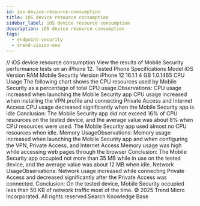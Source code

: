 ```yaml
---
id: ios-device-resource-consumption
title: iOS device resource consumption
sidebar_label: iOS device resource consumption
description: iOS device resource consumption
tags:
  - endpoint-security
  - trend-vision-one
---
```


/*<![CDATA[*/ $('#title').html($('meta[name=map-description]').attr('content')); /*]]>*/ iOS device resource consumption View the results of Mobile Security performance tests on an iPhone 12. Tested Phone Specifications Model iOS Version RAM Mobile Security Version iPhone 12 16.1.1 4 GB 1.0.1465 CPU Usage The following chart shows the CPU resources used by Mobile Security as a percentage of total CPU usage.Observations: CPU usage increased when launching the Mobile Security app CPU usage increased when installing the VPN profile and connecting Private Access and Internet Access CPU usage decreased significantly when the Mobile Security app is idle Conclusion: The Mobile Security app did not exceed 16% of CPU resources on the tested device, and the average value was about 8% when CPU resources were used. The Mobile Security app used almost no CPU resources when idle. Memory UsageObservations: Memory usage increased when launching the Mobile Security app and when configuring the VPN, Private Access, and Internet Access Memory usage was high while accessing web pages through the browser Conclusion: The Mobile Security app occupied not more than 35 MB while in use on the tested device, and the average value was about 12 MB when idle. Network UsageObservations: Network usage increased while connecting Private Access and decreased significantly after the Private Access was connected. Conclusion: On the tested device, Mobile Security occupied less than 50 KB of network traffic most of the time. © 2025 Trend Micro Incorporated. All rights reserved.Search Knowledge Base